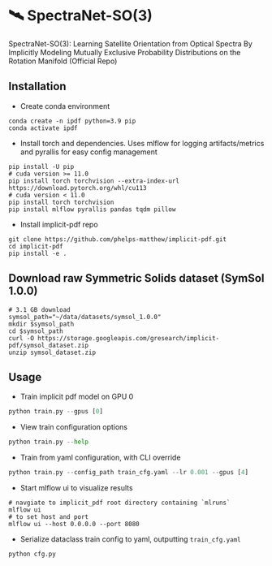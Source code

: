 # 🛰 SpectraNet-SO(3) 
SpectraNet-SO(3): Learning Satellite Orientation from Optical Spectra By Implicitly Modeling Mutually Exclusive Probability Distributions on the Rotation Manifold (Official Repo)

## Installation
* Create conda environment
```
conda create -n ipdf python=3.9 pip
conda activate ipdf
```
* Install torch and dependencies. Uses mlflow for logging artifacts/metrics and pyrallis for easy config management
```
pip install -U pip
# cuda version >= 11.0
pip install torch torchvision --extra-index-url https://download.pytorch.org/whl/cu113
# cuda version < 11.0
pip install torch torchvision
pip install mlflow pyrallis pandas tqdm pillow
```

* Install implicit-pdf repo
```
git clone https://github.com/phelps-matthew/implicit-pdf.git
cd implicit-pdf
pip install -e .
```

## Download raw Symmetric Solids dataset (SymSol 1.0.0)
```
# 3.1 GB download
symsol_path="~/data/datasets/symsol_1.0.0"
mkdir $symsol_path
cd $symsol_path
curl -O https://storage.googleapis.com/gresearch/implicit-pdf/symsol_dataset.zip
unzip symsol_dataset.zip
```

## Usage
* Train implicit pdf model on GPU 0
```python
python train.py --gpus [0]
```
* View train configuration options
```python
python train.py --help
```
* Train from yaml configuration, with CLI override
```python
python train.py --config_path train_cfg.yaml --lr 0.001 --gpus [4]
```
* Start mlflow ui to visualize results
```
# navgiate to implicit_pdf root directory containing `mlruns`
mlflow ui
# to set host and port
mlflow ui --host 0.0.0.0 --port 8080
```
* Serialize dataclass train config to yaml, outputting `train_cfg.yaml`
```python
python cfg.py
```
